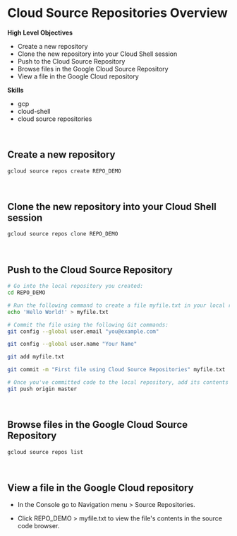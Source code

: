 # Cloud Source Repositories Overview


**High Level Objectives**
- Create a new repository
- Clone the new repository into your Cloud Shell session
- Push to the Cloud Source Repository
- Browse files in the Google Cloud Source Repository
- View a file in the Google Cloud repository




**Skills**
- gcp
- cloud-shell
- cloud source repositories




<br>

## Create a new repository

```bash
gcloud source repos create REPO_DEMO
```



<br>

## Clone the new repository into your Cloud Shell session

```bash
gcloud source repos clone REPO_DEMO
```

<br>

## Push to the Cloud Source Repository

```bash
# Go into the local repository you created:
cd REPO_DEMO

# Run the following command to create a file myfile.txt in your local repository:
echo 'Hello World!' > myfile.txt

# Commit the file using the following Git commands:
git config --global user.email "you@example.com"

git config --global user.name "Your Name"

git add myfile.txt

git commit -m "First file using Cloud Source Repositories" myfile.txt

# Once you've committed code to the local repository, add its contents to Cloud Source Repositories using the git push command:
git push origin master
```

<br>

## Browse files in the Google Cloud Source Repository

```bash
gcloud source repos list
```

<br>

## View a file in the Google Cloud repository

- In the Console go to Navigation menu > Source Repositories.

- Click REPO_DEMO > myfile.txt to view the file's contents in the source code browser.

